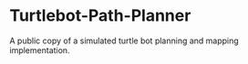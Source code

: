 # Turtlebot-Path-Planner
A public copy of a simulated turtle bot planning and mapping implementation.
